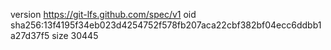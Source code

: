 version https://git-lfs.github.com/spec/v1
oid sha256:13f4195f34eb023d4254752f578fb207aca22cbf382bf04ecc6ddbb1a27d37f5
size 30445
